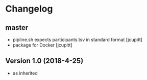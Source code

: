 # Changelog
  
## master

* pipline.sh expects participants.tsv in standard format [jcupitt]
* package for Docker [jcupitt]

## Version 1.0 (2018-4-25)

* as inherited



